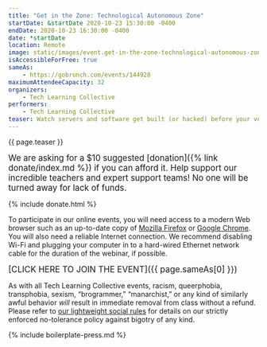 ```yaml
---
title: "Get in the Zone: Technological Autonomous Zone"
startDate: &startDate 2020-10-23 15:30:00 -0400
endDate: 2020-10-23 16:30:00 -0400
date: *startDate
location: Remote
image: static/images/event.get-in-the-zone-technological-autonomous-zone.rectangle.jpg
isAccessibleForFree: true
sameAs:
    - https://gobrunch.com/events/144928
maximumAttendeeCapacity: 32
organizers:
    - Tech Learning Collective
performers:
    - Tech Learning Collective
teaser: Watch servers and software get built (or hacked) before your very eyes. Get answers to your technical questions about how to build revolutionary infrastructure for an anti-capitalist, cop-free world. Learn how to protect your own data and the data of your friends or affinity groups with Tech Learning Collective's expert cybersecurity trainers. Get to know other radical technologists in a safer and moderated virtual classroom space. Get in the Zone, the Technological Autonomous Zone!
---
```


{{ page.teaser }}

<big>We are asking for a $10 suggested [donation]({% link donate/index.md %}) if you can afford it. Help support our incredible teachers and expert support teams! No one will be turned away for lack of funds.</big>

{% include donate.html %}

To participate in our online events, you will need access to a modern Web browser such as an up-to-date copy of [Mozilla Firefox](https://www.mozilla.org/firefox/) or [Google Chrome](https://www.google.com/chrome/). You will also need a reliable Internet connection. We recommend disabling Wi-Fi and plugging your computer in to a hard-wired Ethernet network cable for the duration of the webinar, if possible.

<big>[CLICK HERE TO JOIN THE EVENT]({{ page.sameAs[0] }})</big>

As with all Tech Learning Collective events, racism, queerphobia, transphobia, sexism, &ldquo;brogrammer,&rdquo; &ldquo;manarchist,&rdquo; or any kind of similarly awful behavior *will* result in immediate removal from class without a refund. Please refer to [our lightweight social rules](https://github.com/AnarchoTechNYC/meta/wiki/Social-rules) for details on our strictly enforced no-tolerance policy against bigotry of any kind.

{% include boilerplate-press.md %}
